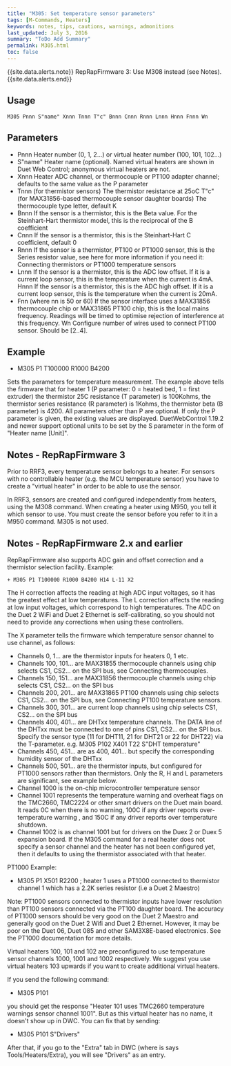 ```yaml
---
title: "M305: Set temperature sensor parameters" 
tags: [M-Commands, Heaters]
keywords: notes, tips, cautions, warnings, admonitions
last_updated: July 3, 2016
summary: "ToDo Add Summary"
permalink: M305.html
toc: false
---
```



{{site.data.alerts.note}}
RepRapFirmware 3: Use M308 instead (see Notes).
{{site.data.alerts.end}}



## Usage ##
```
M305 Pnnn S"name" Xnnn Tnnn T"c" Bnnn Cnnn Rnnn Lnnn Hnnn Fnnn Wn
```

## Parameters ##

+ Pnnn Heater number (0, 1, 2...) or virtual heater number (100, 101, 102...)
+ S"name" Heater name (optional). Named virtual heaters are shown in Duet Web Control; anonymous virtual heaters are not.
+ Xnnn Heater ADC channel, or thermocouple or PT100 adapter channel; defaults to the same value as the P parameter
+ Tnnn (for thermistor sensors) The thermistor resistance at 25oC
T"c" (for MAX31856-based thermocouple sensor daughter boards) The thermocouple type letter, default K
+ Bnnn If the sensor is a thermistor, this is the Beta value. For the Steinhart-Hart thermistor model, this is the reciprocal of the B coefficient
+ Cnnn If the sensor is a thermistor, this is the Steinhart-Hart C coefficient, default 0
+ Rnnn If the sensor is a thermistor, PT100 or PT1000 sensor, this is the Series resistor value, see here for more information if you need it: Connecting thermistors or PT1000 temperature sensors
+ Lnnn If the sensor is a thermistor, this is the ADC low offset. If it is a current loop sensor, this is the temperature when the current is 4mA.
Hnnn If the sensor is a thermistor, this is the ADC high offset. If it is a current loop sensor, this is the temperature when the current is 20mA.
+ Fnn (where nn is 50 or 60) If the sensor interface uses a MAX31856 thermocouple chip or MAX31865 PT100 chip, this is the local mains frequency. Readings will be timed to optimise rejection of interference at this frequency.
Wn Configure number of wires used to connect PT100 sensor. Should be [2..4].

## Example ##

+ M305 P1 T100000 R1000 B4200

Sets the parameters for temperature measurement. The example above tells the firmware that for heater 1 (P parameter: 0 = heated bed, 1 = first extruder) the thermistor 25C resistance (T parameter) is 100Kohms, the thermistor series resistance (R parameter) is 1Kohms, the thermistor beta (B parameter) is 4200. All parameters other than P are optional. If only the P parameter is given, the existing values are displayed. DuetWebControl 1.19.2 and newer support optional units to be set by the S parameter in the form of "Heater name [Unit]".

## Notes - RepRapFirmware 3 ##

Prior to RRF3, every temperature sensor belongs to a heater. For sensors with no controllable heater (e.g. the MCU temperature sensor) you have to create a "virtual heater" in order to be able to use the sensor.

In RRF3, sensors are created and configured independently from heaters, using the M308 command. When creating a heater using M950, you tell it which sensor to use. You must create the sensor before you refer to it in a M950 command. M305 is not used.

## Notes - RepRapFirmware 2.x and earlier ##

RepRapFirmware also supports ADC gain and offset correction and a thermistor selection facility. Example:

```
+ M305 P1 T100000 R1000 B4200 H14 L-11 X2
```
			
The H correction affects the reading at high ADC input voltages, so it has the greatest effect at low temperatures. The L correction affects the reading at low input voltages, which correspond to high temperatures. The ADC on the Duet 2 WiFi and Duet 2 Ethernet is self-calibrating, so you should not need to provide any corrections when using these controllers.

The X parameter tells the firmware which temperature sensor channel to use channel, as follows:

+ Channels 0, 1... are the thermistor inputs for heaters 0, 1 etc.
+ Channels 100, 101... are MAX31855 thermocouple channels using chip selects CS1, CS2... on the SPI bus, see Connecting thermocouples.
+ Channels 150, 151... are MAX31856 thermocouple channels using chip selects CS1, CS2... on the SPI bus
+ Channels 200, 201... are MAX31865 PT100 channels using chip selects CS1, CS2... on the SPI bus, see Connecting PT100 temperature sensors.
+ Channels 300, 301... are current loop channels using chip selects CS1, CS2... on the SPI bus
+ Channels 400, 401... are DHTxx temperature channels. The DATA line of the DHTxx must be connected to one of pins CS1, CS2... on the SPI bus. Specify the sensor type (11 for DHT11, 21 for DHT21 or 22 for DHT22) via the T-parameter. e.g. M305 P102 X401 T22 S"DHT temperature"
+ Channels 450, 451... are as 400, 401... but specify the corresponding humidity sensor of the DHTxx
+ Channels 500, 501... are the thermistor inputs, but configured for PT1000 sensors rather than thermistors. Only the R, H and L parameters are significant, see example below.
+ Channel 1000 is the on-chip microcontroller temperature sensor
+ Channel 1001 represents the temperature warning and overheat flags on the TMC2660, TMC2224 or other smart drivers on the Duet main board. It reads 0C when there is no warning, 100C if any driver reports over-temperature warning , and 150C if any driver reports over temperature shutdown.
+ Channel 1002 is as channel 1001 but for drivers on the Duex 2 or Duex 5 expansion board.
If the M305 command for a real heater does not specify a sensor channel and the heater has not been configured yet, then it defaults to using the thermistor associated with that heater.

PT1000 Example:

+ M305 P1 X501 R2200 ; heater 1 uses a PT1000 connected to thermistor channel 1 which has a 2.2K series resistor (i.e a Duet 2 Maestro)

Note: PT1000 sensors connected to thermistor inputs have lower resolution than PT100 sensors connected via the PT100 daughter board. The accuracy of PT1000 sensors should be very good on the Duet 2 Maestro and generally good on the Duet 2 Wifi and Duet 2 Ethernet. However, it may be poor on the Duet 06, Duet 085 and other SAM3X8E-based electronics. See the PT1000 documentation for more details.

Virtual heaters 100, 101 and 102 are preconfigured to use temperature sensor channels 1000, 1001 and 1002 respectively. We suggest you use virtual heaters 103 upwards if you want to create additional virtual heaters.

If you send the following command:

+ M305 P101

you should get the response "Heater 101 uses TMC2660 temperature warnings sensor channel 1001". But as this virtual heater has no name, it doesn't show up in DWC. You can fix that by sending:

+ M305 P101 S"Drivers"

After that, if you go to the "Extra" tab in DWC (where is says Tools/Heaters/Extra), you will see "Drivers" as an entry.
